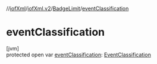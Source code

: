 //[iofXml](../../../index.md)/[iofXml.v2](../index.md)/[BadgeLimit](index.md)/[eventClassification](event-classification.md)

# eventClassification

[jvm]\
protected open var [eventClassification](event-classification.md): [EventClassification](../-event-classification/index.md)
